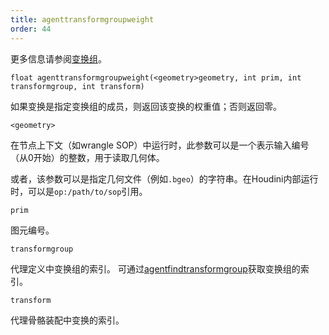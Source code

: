 ```yaml
---
title: agenttransformgroupweight
order: 44
---
```


更多信息请参阅[变换组](../../crowds/agents.html#xformgroups)。

`float agenttransformgroupweight(<geometry>geometry, int prim, int transformgroup, int transform)`

如果变换是指定变换组的成员，则返回该变换的权重值；否则返回零。

`<geometry>`

在节点上下文（如wrangle SOP）中运行时，此参数可以是一个表示输入编号（从0开始）的整数，用于读取几何体。

或者，该参数可以是指定几何文件（例如`.bgeo`）的字符串。在Houdini内部运行时，可以是`op:/path/to/sop`引用。

`prim`

图元编号。

`transformgroup`

代理定义中变换组的索引。
可通过[agentfindtransformgroup](agentfindtransformgroup.html "查找代理定义中变换组的索引")获取变换组的索引。

`transform`

代理骨骼装配中变换的索引。
